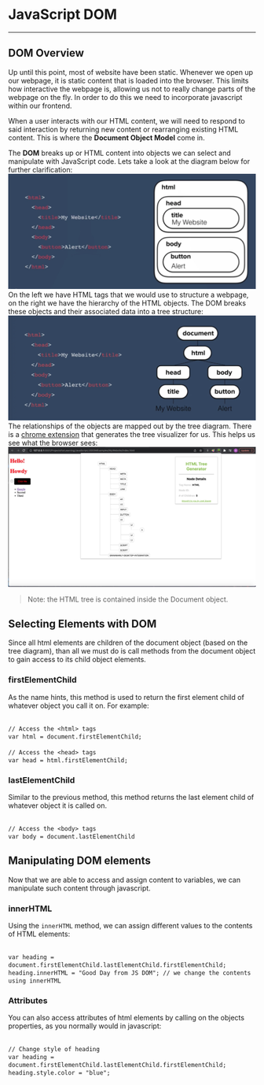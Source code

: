 # JavaScript DOM

<hr>

## DOM Overview

Up until this point, most of website have been static. Whenever we open up our webpage, it is static content that is loaded into the browser. This limits how interactive the webpage is, allowing us not to really change parts of the webpage on the fly. In order to do this we need to incorporate javascript within our frontend.

When a user interacts with our HTML content, we will need to respond to said interaction by returning new content or rearranging existing HTML content. This is where the <strong>Document Object Model</strong> come in.

The <strong>DOM</strong> breaks up or HTML content into objects we can select and manipulate with JavaScript code. Lets take a look at the diagram below for further clarification:
<br>
<img src="./img/js-dom.png" alt="JS DOM diagram">
<br>
On the left we have HTML tags that we would use to structure a webpage, on the right we have the hierarchy of the HTML objects. The DOM breaks these objects and their associated data into a tree structure:
<br>
<img src="./img/js-dom-tree.png" alt="JS DOM Tree Model">
<br>
The relationships of the objects are mapped out by the tree diagram. There is a [chrome extension](https://chrome.google.com/webstore/detail/html-tree-generator/dlbbmhhaadfnbbdnjalilhdakfmiffeg/related?hl=en-US) that generates the tree visualizer for us. This helps us see what the browser sees:
<br>
<img src="./img/html-tree-generator.png" alt="HTML Tree Generator">
<br>

<blockquote>Note: the HTML tree is contained inside the Document object.</blockquote>

## Selecting Elements with DOM

Since all html elements are children of the document object (based on the tree diagram), than all we must do is call methods from the document object to gain access to its child object elements.

### firstElementChild

As the name hints, this method is used to return the first element child of whatever object you call it on. For example:

```

// Access the <html> tags
var html = document.firstElementChild;

// Access the <head> tags
var head = html.firstElementChild;

```

### lastElementChild

Similar to the previous method, this method returns the last element child of whatever object it is called on.

```

// Access the <body> tags
var body = document.lastElementChild

```

## Manipulating DOM elements

Now that we are able to access and assign content to variables, we can manipulate such content through javascript.

### innerHTML

Using the <code>innerHTML</code> method, we can assign different values to the contents of HTML elements:

```

var heading = document.firstElementChild.lastElementChild.firstElementChild;
heading.innerHTML = "Good Day from JS DOM"; // we change the contents using innerHTML

```

### Attributes

You can also access attributes of html elements by calling on the objects properties, as you normally would in javascript:

```

// Change style of heading
var heading = document.firstElementChild.lastElementChild.firstElementChild;
heading.style.color = "blue";

```

